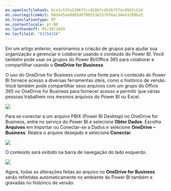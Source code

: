 ```yaml
---
ms.openlocfilehash: 6ce1c53fa1206f7cc828bfcdb26f5f4cd9d3c524
ms.sourcegitcommit: 60dad5aa0d85db790553e537bf8ac34ee3289ba3
ms.translationtype: MT
ms.contentlocale: pt-BR
ms.lasthandoff: 05/29/2019
ms.locfileid: "61254216"
---
```

Em um artigo anterior, examinamos a criação de grupos para ajudar sua organização a gerenciar e colaborar usando o conteúdo do Power BI. Você também pode usar os grupos do Power BI/Office 365 para colaborar e compartilhar usando o **OneDrive for Business**.

O uso do OneDrive for Business como uma fonte para o conteúdo do Power BI fornece acesso a diversas ferramentas úteis, como o histórico de versão. Você também pode compartilhar seus arquivos com um grupo do Office 365 no OneDrive for Business para fornecer acesso e permitir que várias pessoas trabalhem nos mesmos arquivos do Power BI ou Excel.

![](media/6-4a-integrate-onedrive-for-business/6-4a_1.png)

Para se conectar a um arquivo PBIX (Power BI Desktop) no OneDrive for Business, entre no serviço do Power BI e selecione **Obter Dados**. Escolha **Arquivos** em Importar ou Conectar-se a Dados e selecione **OneDrive – Business**. Realce o arquivo desejado e selecione **Conectar**.

![](media/6-4a-integrate-onedrive-for-business/6-4a_2.png)

O conteúdo será exibido na barra de navegação do lado esquerdo.

![](media/6-4a-integrate-onedrive-for-business/6-4a_3.png)

Agora, todas as alterações feitas ao arquivo no **OneDrive for Business** serão refletidas automaticamente no ambiente do Power BI também e gravadas no histórico de versão.

